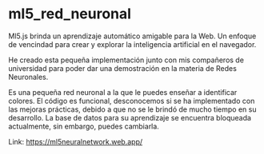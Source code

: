 # ml5_red_neuronal

Ml5.js brinda un aprendizaje automático amigable para la Web.
Un enfoque de vencindad para crear y explorar la inteligencia artificial en el navegador.

He creado esta pequeña implementación junto con mis compañeros de universidad para poder dar una demostración en la materia de Redes Neuronales.

Es una pequeña red neuronal a la que le puedes enseñar a identificar colores. El código es funcional, desconocemos si se ha implementado con las mejoras prácticas, debido a que no se le brindó de mucho tiempo en su desarrollo. La base de datos para su aprendizaje se encuentra bloqueada actualmente, sin embargo, puedes cambiarla.

Link: https://ml5neuralnetwork.web.app/
